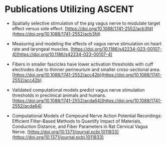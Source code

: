 # Publications Utilizing ASCENT

- Spatially selective stimulation of the pig vagus nerve to modulate target effect versus side effect. [https://doi.org/10.1088/1741-2552/acb3fd](https://doi.org/10.1088/1741-2552/acb3fd)

- Measuring and modeling the effects of vagus nerve stimulation on heart rate and laryngeal muscles. [https://doi.org/10.1186/s42234-023-00107-4](https://doi.org/10.1186/s42234-023-00107-4)

- Fibers in smaller fascicles have lower activation thresholds with cuff electrodes due to thinner perineurium and smaller cross-sectional area. [https://doi.org/10.1088/1741-2552/acc42b](https://doi.org/10.1088/1741-2552/acc42b)

- Validated computational models predict vagus nerve stimulation thresholds in preclinical animals and humans. [https://doi.org/10.1088/1741-2552/acda64](https://doi.org/10.1088/1741-2552/acda64)

- Computational Models of Compound Nerve Action Potential Recordings: Efficient Filter-Based Methods to Quantify Impact of Materials, Conduction Distance, and Fiber Parameters in Rat Cervical Vagus Nerve. [https://doi.org/10.1371/journal.pcbi.1011833](https://doi.org/10.1371/journal.pcbi.1011833)
